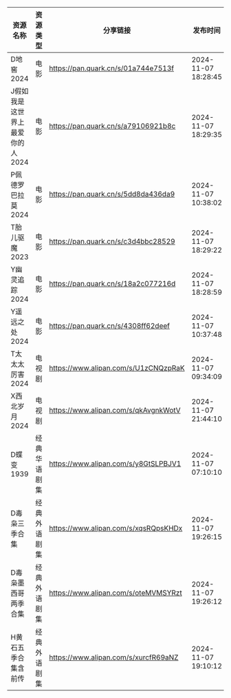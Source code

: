| 资源名称               | 资源类型   | 分享链接                                 | 发布时间                |
| ------------------ | ------ | ------------------------------------ | ------------------- |
| D地窖2024            | 电影     | https://pan.quark.cn/s/01a744e7513f  | 2024-11-07 18:28:45 |
| J假如我是这世界上最爱你的人2024 | 电影     | https://pan.quark.cn/s/a79106921b8c  | 2024-11-07 18:29:35 |
| P佩德罗巴拉莫2024        | 电影     | https://pan.quark.cn/s/5dd8da436da9  | 2024-11-07 10:38:02 |
| T胎儿驱魔2023          | 电影     | https://pan.quark.cn/s/c3d4bbc28529  | 2024-11-07 18:29:22 |
| Y幽灵追踪2024          | 电影     | https://pan.quark.cn/s/18a2c077216d  | 2024-11-07 18:28:59 |
| Y遥远之处2024          | 电影     | https://pan.quark.cn/s/4308ff62deef  | 2024-11-07 10:37:48 |
| T太太太厉害2024         | 电视剧    | https://www.alipan.com/s/U1zCNQzpRaK | 2024-11-07 09:34:09 |
| X西北岁月2024          | 电视剧    | https://www.alipan.com/s/qkAvgnkWotV | 2024-11-07 21:44:10 |
| D蝶变1939            | 经典华语剧集 | https://www.alipan.com/s/y8GtSLPBJV1 | 2024-11-07 07:10:10 |
| D毒枭三季合集            | 经典外语剧集 | https://www.alipan.com/s/xqsRQpsKHDx | 2024-11-07 19:26:15 |
| D毒枭墨西哥两季合集         | 经典外语剧集 | https://www.alipan.com/s/oteMVMSYRzt | 2024-11-07 19:26:12 |
| H黄石五季合集含前传         | 经典外语剧集 | https://www.alipan.com/s/xurcfR69aNZ | 2024-11-07 19:10:12 |
